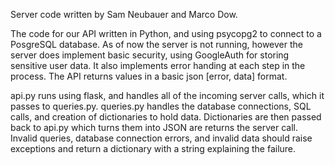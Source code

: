 Server code written by Sam Neubauer and Marco Dow.

The code for our API written in Python, and using psycopg2 to connect to a PosgreSQL database. 
As of now the server is not running, however the server does implement basic security, using GoogleAuth for storing
sensitive user data. It also implements error handing at each step in the process. The API returns values in a basic
json [error, data] format.

api.py runs using flask, and handles all of the incoming server calls, which it passes to queries.py. queries.py 
handles the database connections, SQL calls, and creation of dictionaries to hold data. Dictionaries are then passed back
to api.py which turns them into JSON are returns the server call.
Invalid queries, database connection errors, and invalid data should raise exceptions and return a dictionary with a string explaining the failure.
